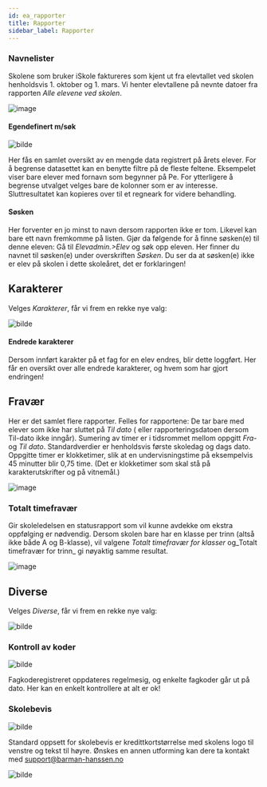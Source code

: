 ```yaml
---
id: ea_rapporter
title: Rapporter
sidebar_label: Rapporter
---
```


### Navnelister
Skolene som bruker iSkole faktureres som kjent ut fra elevtallet ved skolen henholdsvis 1. oktober og 1. mars. Vi henter elevtallene på nevnte datoer fra rapporten _Alle elevene ved skolen_. 

![image](https://user-images.githubusercontent.com/80097133/208670678-46ca993e-6e24-412d-a582-398a8de7ae54.png)


#### Egendefinert m/søk

![bilde](https://user-images.githubusercontent.com/80097133/201040803-ac81fb7d-037e-4df8-8052-f501c86a228a.png)

Her fås en samlet oversikt av en mengde data registrert på årets elever. For å begrense datasettet kan en benytte filtre på de fleste feltene. Eksempelet viser bare elever med fornavn som begynner på Pe. For ytterligere å begrense utvalget velges bare de kolonner som er av interesse. Sluttresultatet kan kopieres over til et regneark for videre behandling. 

#### Søsken
Her forventer en jo minst to navn dersom rapporten ikke er tom.
Likevel kan bare ett navn fremkomme på listen. Gjør da følgende for å finne søsken(e) til denne eleven: Gå til _Elevadmin.>Elev_ og søk opp eleven. Her finner du navnet til søsken(e) under overskriften _Søsken_. Du ser da at søsken(e) ikke er elev på skolen i dette skoleåret, det er forklaringen!


## Karakterer
Velges _Karakterer_, får vi frem en rekke nye valg:

![bilde](https://user-images.githubusercontent.com/80097133/201053477-01d46b2b-aa25-4e81-acab-877d2b472bc5.png)

#### Endrede karakterer
Dersom innført karakter på et fag for en elev endres, blir dette loggført. Her får en oversikt over alle endrede karakterer, og hvem som har gjort endringen!

## Fravær
Her er det samlet flere rapporter. Felles for rapportene:
De tar bare med elever som ikke har sluttet på _Til dato_ ( eller rapporteringsdatoen dersom Til-dato ikke inngår). Sumering av timer er i tidsrommet mellom oppgitt _Fra-_ og _Til dato_. Standardverdier er henholdsvis første skoledag og dags dato. Oppgitte timer er klokketimer, slik at en undervisningstime på eksempelvis 45 minutter blir 0,75 time. (Det er klokketimer som skal stå på karakterutskrifter og på vitnemål.)

![image](https://user-images.githubusercontent.com/80097133/207847160-004e0f4a-f89f-460c-921c-73eed90ed644.png)

### Totalt timefravær
Gir skoleledelsen en statusrapport som vil kunne avdekke om ekstra oppfølging er nødvendig. Dersom skolen bare har en klasse per trinn (altså ikke både A og B-klasse),
vil valgene _Totalt timefravær for klasser_ og_Totalt timefravær for trinn_ gi nøyaktig samme resultat.

![image](https://user-images.githubusercontent.com/80097133/208851195-ce81876d-6986-4acb-8a6f-e9f104ee750c.png)


## Diverse
Velges _Diverse_, får vi frem en rekke nye valg:

![bilde](https://user-images.githubusercontent.com/80097133/201052673-0eb98e51-135c-4fe9-ae14-b62a264dcb4e.png)


### Kontroll av koder

![bilde](https://user-images.githubusercontent.com/80097133/201046379-ea5053f7-ab3b-488b-8873-2071eef95c43.png)

Fagkoderegistreret oppdateres regelmesig, og enkelte fagkoder går ut på dato. Her kan en enkelt kontrollere at alt er ok!

### Skolebevis

![bilde](https://user-images.githubusercontent.com/80097133/201044839-c5128529-1518-4766-b524-39912a203ea3.png)

Standard oppsett for skolebevis er kredittkortstørrelse med skolens logo til venstre og tekst til høyre. Ønskes en annen utforming kan dere ta kontakt med support@barman-hanssen.no

![bilde](https://user-images.githubusercontent.com/80097133/201045471-304e3fdb-5355-4c3b-86b7-30643883e5c4.png)

